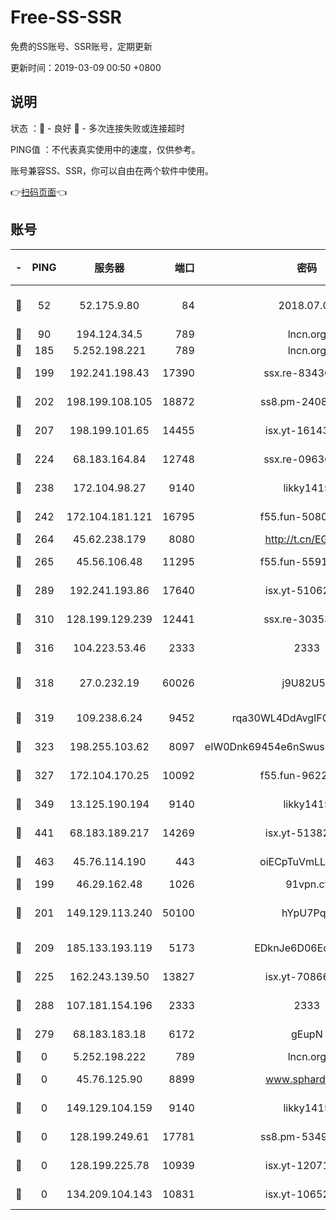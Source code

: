 # Free-SS-SSR

免费的SS账号、SSR账号，定期更新

更新时间：2019-03-09 00:50 +0800

## 说明

状态     ：🙂 - 良好 🙁 - 多次连接失败或连接超时

PING值   ：不代表真实使用中的速度，仅供参考。

账号兼容SS、SSR，你可以自由在两个软件中使用。

👉[扫码页面](https://liesauer.github.io/Free-SS-SSR/)👈

## 账号

|-|PING|服务器|端口|密码|加密方式|区域|
|:----:|:----:|:-----:|-----:|:----:|:----:|:----:|
|🙂|52|52.175.9.80|84|2018.07.07|chacha20-ietf-poly1305|HK|
|🙂|90|194.124.34.5|789|lncn.org|rc4|JP|
|🙂|185|5.252.198.221|789|lncn.org|rc4|JP|
|🙂|199|192.241.198.43|17390|ssx.re-83430216|aes-256-cfb|US|
|🙂|202|198.199.108.105|18872|ss8.pm-24089859|aes-256-cfb|US|
|🙂|207|198.199.101.65|14455|isx.yt-16143744|aes-256-cfb|US|
|🙂|224|68.183.164.84|12748|ssx.re-09636957|aes-256-cfb|US|
|🙂|238|172.104.98.27|9140|likky1415|aes-256-cfb|JP|
|🙂|242|172.104.181.121|16795|f55.fun-50803874|aes-256-cfb|SG|
|🙂|264|45.62.238.179|8080|http://t.cn/EGJIyrl|rc4-md5|CA|
|🙂|265|45.56.106.48|11295|f55.fun-55916918|aes-256-cfb|US|
|🙂|289|192.241.193.86|17640|isx.yt-51062098|aes-256-cfb|US|
|🙂|310|128.199.129.239|12441|ssx.re-30353118|aes-256-cfb|SG|
|🙂|316|104.223.53.46|2333|2333|aes-256-cfb|US|
|🙂|318|27.0.232.19|60026|j9U82U53|xchacha20-ietf-poly1305|HK|
|🙂|319|109.238.6.24|9452|rqa30WL4DdAvgIFG6Fs3znzTa|aes-256-cfb|FR|
|🙂|323|198.255.103.62|8097|eIW0Dnk69454e6nSwuspv9DmS201tQ0D|aes-256-cfb|US|
|🙂|327|172.104.170.25|10092|f55.fun-96225402|aes-256-cfb|SG|
|🙂|349|13.125.190.194|9140|likky1415|aes-256-cfb|KR|
|🙂|441|68.183.189.217|14269|isx.yt-51382941|aes-256-cfb|SG|
|🙂|463|45.76.114.190|443|oiECpTuVmLLxk4Ts|aes-256-cfb|AU|
|🙂|199|46.29.162.48|1026|91vpn.cf|rc4-md5|RU|
|🙂|201|149.129.113.240|50100|hYpU7PqP|chacha20-ietf-poly1305|CN|
|🙂|209|185.133.193.119|5173|EDknJe6D06EoWDaw|aes-256-cfb|US|
|🙂|225|162.243.139.50|13827|isx.yt-70866658|aes-256-cfb|US|
|🙂|288|107.181.154.196|2333|2333|aes-256-cfb|US|
|🙁|279|68.183.183.18|6172|gEupN|aes-256-cfb|SG|
|🙁|0|5.252.198.222|789|lncn.org|rc4|JP|
|🙁|0|45.76.125.90|8899|www.sphard.com|aes-256-cfb|AU|
|🙁|0|149.129.104.159|9140|likky1415|aes-256-cfb|CN|
|🙁|0|128.199.249.61|17781|ss8.pm-53490777|aes-256-cfb|SG|
|🙁|0|128.199.225.78|10939|isx.yt-12071162|aes-256-cfb|SG|
|🙁|0|134.209.104.143|10831|isx.yt-10652136|aes-256-cfb|SG|

